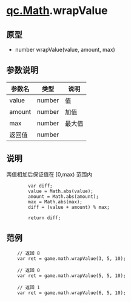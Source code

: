 # [qc.Math](README.md).wrapValue

## 原型
* number wrapValue(value, amount, max)

## 参数说明
| 参数名 | 类型 | 说明 |
| ------------- | ------------- | -------------|
| value | number | 值 |
| amount | number | 加值 |
| max | number | 最大值 |
| 返回值 | number |  |

## 说明
两值相加后保证值在 [0,max) 范围内
````
        var diff;
        value = Math.abs(value);
        amount = Math.abs(amount);
        max = Math.abs(max);
        diff = (value + amount) % max;

        return diff;
````

## 范例
````
    // 返回 8
    var ret = game.math.wrapValue(3, 5, 10);

    // 返回 0
    var ret = game.math.wrapValue(5, 5, 10);

    // 返回 1
    var ret = game.math.wrapValue(6, 5, 10);
````
